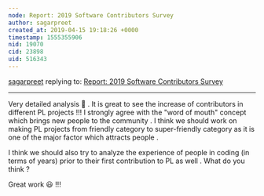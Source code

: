 ```yaml
---
node: Report: 2019 Software Contributors Survey
author: sagarpreet
created_at: 2019-04-15 19:18:26 +0000
timestamp: 1555355906
nid: 19070
cid: 23898
uid: 516343
---
```




[sagarpreet](../profile/sagarpreet) replying to: [Report: 2019 Software Contributors Survey](../notes/liz/04-15-2019/report-2019-software-contributors-survey)

----
Very detailed analysis 🙌 .
It is great to see the increase of contributors in different PL projects !!!
I strongly agree with the "word of mouth" concept which brings new people to the community .
I think we should work on making PL projects from friendly category to super-friendly category as it is one of the major factor which attracts people .

I think we should also try to analyze the experience of people in coding (in terms of years) prior to their first contribution to PL as well . What do you think ?

Great work 😃  !!! 
